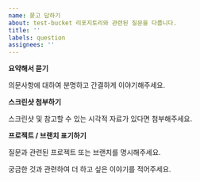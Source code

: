 ```yaml
---
name: 묻고 답하기 
about: test-bucket 리포지토리와 관련된 질문을 다룹니다.
title: ''
labels: question
assignees: ''
---
```


**요약해서 묻기**

의문사항에 대하여 분명하고 간결하게 이야기해주세요.

**스크린샷 첨부하기**

스크린샷 및 참고할 수 있는 시각적 자료가 있다면 첨부해주세요.

**프로젝트 / 브랜치 표기하기**

질문과 관련된 프로젝트 또는 브랜치를 명시해주세요.

궁금한 것과 관련하여 더 하고 싶은 이야기를 적어주세요.
